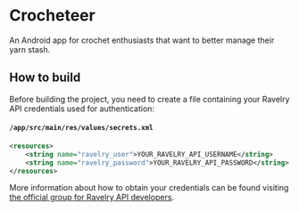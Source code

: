 # Crocheteer

An Android app for crochet enthusiasts that want to better manage their yarn stash.

## How to build

Before building the project, you need to create a file containing your Ravelry API credentials used for authentication:
#### **`/app/src/main/res/values/secrets.xml`**
``` xml
<resources>
    <string name="ravelry_user">YOUR_RAVELRY_API_USERNAME</string>
    <string name="ravelry_password">YOUR_RAVELRY_API_PASSWORD</string>
</resources>
```

More information about how to obtain your credentials can be found visiting [the official group for Ravelry API developers](https://www.ravelry.com/groups/ravelry-api).